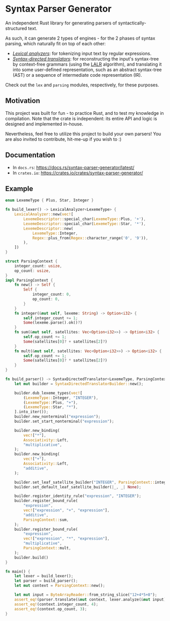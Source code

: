 # Syntax Parser Generator

An independent Rust library for generating parsers of syntactically-structured text.

As such, it can generate 2 types of engines - for the 2 phases of syntax parsing, which
naturally fit on top of each other:

* [_Lexical analyzers_](https://en.wikipedia.org/wiki/Lexical_analysis): for tokenizing input
  text by regular expressions.
* [_Syntax-directed translators_](https://en.wikipedia.org/wiki/Syntax-directed_translation):
  for reconstructing the input's syntax-tree by context-free grammars (using the
  [LALR](https://en.wikipedia.org/wiki/LALR_parser) algorithm), and translating it into some
  user-defined representation, such as an abstract syntax-tree (AST) or a sequence of
  intermediate code representation (IR).

Check out the `lex` and `parsing` modules, respectively, for these purposes.

## Motivation

This project was built for fun - to practice Rust, and to test my knowledge in compilation.
Note that the crate is independent: its entire API and logic is designed and implemented
in-house.

Nevertheless, feel free to utilize this project to build your own parsers! You are also
invited to contribute, hit-me-up if you wish to :)

## Documentation

* In `docs.rs`: https://docs.rs/syntax-parser-generator/latest/
* In `crates.io`: https://crates.io/crates/syntax-parser-generator/

## Example

```rust
enum LexemeType { Plus, Star, Integer }

fn build_lexer() -> LexicalAnalyzer<LexemeType> {
    LexicalAnalyzer::new(vec![
        LexemeDescriptor::special_char(LexemeType::Plus, '+'),
        LexemeDescriptor::special_char(LexemeType::Star, '*'),
        LexemeDescriptor::new(
            LexemeType::Integer,
            Regex::plus_from(Regex::character_range('0', '9')),
        ),
    ])
}

struct ParsingContext {
    integer_count: usize,
    op_count: usize,
}
impl ParsingContext {
    fn new() -> Self {
        Self {
            integer_count: 0,
            op_count: 0,
        }
    }
    fn integer(&mut self, lexeme: String) -> Option<i32> {
        self.integer_count += 1;
        Some(lexeme.parse().ok()?)
    }
    fn sum(&mut self, satellites: Vec<Option<i32>>) -> Option<i32> {
        self.op_count += 1;
        Some(satellites[0]? + satellites[2]?)
    }
    fn mult(&mut self, satellites: Vec<Option<i32>>) -> Option<i32> {
        self.op_count += 1;
        Some(satellites[0]? * satellites[2]?)
    }
}

fn build_parser() -> SyntaxDirectedTranslator<LexemeType, ParsingContext, Option<i32>> {
    let mut builder = SyntaxDirectedTranslatorBuilder::new();

    builder.dub_lexeme_types(vec![
        (LexemeType::Integer, "INTEGER"),
        (LexemeType::Plus, "+"),
        (LexemeType::Star, "*"),
    ].into_iter());
    builder.new_nonterminal("expression");
    builder.set_start_nonterminal("expression");

    builder.new_binding(
        vec!["*"],
        Associativity::Left,
        "multiplicative",
    );
    builder.new_binding(
        vec!["+"],
        Associativity::Left,
        "additive",
    );

    builder.set_leaf_satellite_builder("INTEGER", ParsingContext::integer);
    builder.set_default_leaf_satellite_builder(|_, _| None);

    builder.register_identity_rule("expression", "INTEGER");
    builder.register_bound_rule(
        "expression",
        vec!["expression", "+", "expression"],
        "additive",
        ParsingContext::sum,
    );
    builder.register_bound_rule(
        "expression",
        vec!["expression", "*", "expression"],
        "multiplicative",
        ParsingContext::mult,
    );
    builder.build()
}

fn main() {
    let lexer = build_lexer();
    let parser = build_parser();
    let mut context = ParsingContext::new();

    let mut input = ByteArrayReader::from_string_slice("12+4*5+8");
    assert_eq!(parser.translate(&mut context, lexer.analyze(&mut input)), Some(Some(40)));
    assert_eq!(context.integer_count, 4);
    assert_eq!(context.op_count, 3);
}
```
